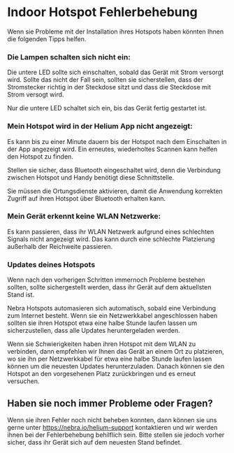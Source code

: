 # Indoor Hotspot Fehlerbehebung

Wenn sie Probleme mit der Installation ihres Hotspots haben könnten Ihnen die folgenden Tipps helfen.

### Die Lampen schalten sich nicht ein:

Die untere LED sollte sich einschalten, sobald das Gerät mit Strom versorgt wird.
Sollte das nicht der Fall sein, sollten sie sicherstellen, dass der Stromstecker richtig in der Steckdose sitzt und dass die Steckdose mit Strom versogt wird.

Nur die untere LED schaltet sich ein, bis das Gerät fertig gestartet ist.

### Mein Hotspot wird in der Helium App nicht angezeigt:

Es kann bis zu einer Minute dauern bis der Hotspot nach dem Einschalten in der App angezeigt wird. Ein erneutes, wiederholtes Scannen kann helfen den Hotspot zu finden.

Stellen sie sicher, dass Bluetooth eingeschaltet wird, denn die Verbindung zwischen Hotspot und Handy benötigt diese Schnittstelle.

Sie müssen die Ortungsdienste aktivieren, damit die Anwendung korrekten Zugriff auf ihren Hotspot über Bluetooth erhalten kann.

### Mein Gerät erkennt keine WLAN Netzwerke:

Es kann passieren, dass ihr WLAN Netzwerk aufgrund eines schlechten Signals nicht angezeigt wird. Das kann durch eine schlechte Platzierung außerhalb der Reichweite passieren.

### Updates deines Hotspots

Wenn nach den vorherigen Schritten immernoch Probleme bestehen sollten, sollte sichergestellt werden, dass ihr Gerät auf dem aktuellsten Stand ist.

Nebra Hotspots automasieren sich automatisch, sobald eine Verbindung zum Internet besteht. Wenn sie ein Netzwerkkabel angeschlossen haben sollten sie ihren Hotspot etwa eine halbe Stunde laufen lassen um sicherzustellen, dass alle Updates heruntergeladen werden.

Wenn sie Schwierigkeiten haben ihren Hotspot mit dem WLAN zu verbinden, dann empfehlen wir Ihnen das Gerät an einem Ort zu platzieren, wo sie ihn per Netzwerkkabel für etwa eine halbe Stunde laufen lassen können um die neuesten Updates herunterzuladen. Danach können sie den Hotspot an den vorgesehenen Platz zurückbringen und es erneut versuchen.

## Haben sie noch immer Probleme oder Fragen?

Wenn sie ihren Fehler noch nicht beheben konnten, dann können sie uns gerne unter https://nebra.io/helium-support kontaktieren und wir werden ihnen bei der Fehlerbehebung behilflich sein. Bitte stellen sie jedoch vorher sicher, dass ihr Gerät sich auf dem neuesten Stand befindet.
